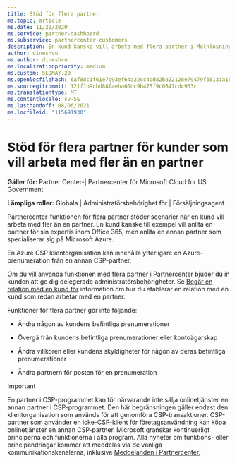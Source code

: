 ```yaml
---
title: Stöd för flera partner
ms.topic: article
ms.date: 11/29/2020
ms.service: partner-dashboard
ms.subservice: partnercenter-customers
description: En kund kanske vill arbeta med flera partner i Molnlösningsleverantör som specialiserar sig på olika tjänster.
author: dineshvu
ms.author: dineshvu
ms.localizationpriority: medium
ms.custom: SEOMAY.20
ms.openlocfilehash: 6af88c1f61e7c93ef64a22cc4cd82ba22128e79479f55131a1b85ef2d8ea0a98
ms.sourcegitcommit: 121f1b9cbd88faeba60dc9b475f9c0647cdc933c
ms.translationtype: MT
ms.contentlocale: sv-SE
ms.lasthandoff: 08/06/2021
ms.locfileid: "115691930"
---
```

# <a name="multi-partner-support-for-customers-who-want-to-work-with-more-than-one-partner"></a>Stöd för flera partner för kunder som vill arbeta med fler än en partner

**Gäller för:** Partner Center-| Partnercenter för Microsoft Cloud for US Government

**Lämpliga roller:** Globala | Administratörsbehörighet för | Försäljningsagent

Partnercenter-funktionen för flera partner stöder scenarier när en kund vill arbeta med fler än en partner. En kund kanske till exempel vill anlita en partner för sin expertis inom Office 365, men anlita en annan partner som specialiserar sig på Microsoft Azure.

En Azure CSP klientorganisation kan innehålla ytterligare en Azure-prenumeration från en annan CSP-partner.

Om du vill använda funktionen med flera partner i Partnercenter bjuder du in kunden att ge dig delegerade administratörsbehörigheter. Se [Begär en relation med en kund för](request-a-relationship-with-a-customer.md) information om hur du etablerar en relation med en kund som redan arbetar med en partner.

Funktioner för flera partner gör inte följande:

- Ändra någon av kundens befintliga prenumerationer

- Övergå från kundens befintliga prenumerationer eller kontoägarskap

- Ändra villkoren eller kundens skyldigheter för någon av deras befintliga prenumerationer

- Ändra partnern för posten för en prenumeration

> [!IMPORTANT]  
> En partner i CSP-programmet kan för närvarande inte sälja onlinetjänster en annan partner i CSP-programmet. Den här begränsningen gäller endast den klientorganisation som används för att genomföra CSP-transaktioner. CSP-partner som använder en icke-CSP-klient för företagsanvändning kan köpa onlinetjänster en annan CSP-partner. Microsoft granskar kontinuerligt principerna och funktionerna i alla program. Alla nyheter om funktions- eller principändringar kommer att meddelas via de vanliga kommunikationskanalerna, inklusive [Meddelanden i Partnercenter.](announcements/index.md)
